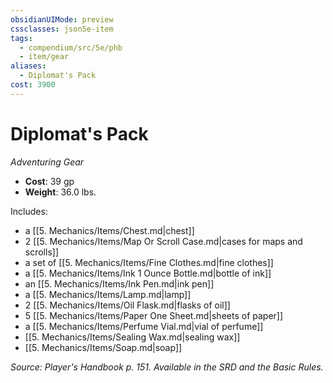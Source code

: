 ```yaml
---
obsidianUIMode: preview
cssclasses: json5e-item
tags:
  - compendium/src/5e/phb
  - item/gear
aliases:
  - Diplomat's Pack
cost: 3900
---
```

# Diplomat's Pack
*Adventuring Gear*  

- **Cost**: 39 gp
- **Weight**: 36.0 lbs.

Includes:

- a [[5. Mechanics/Items/Chest.md\|chest]]  
- 2 [[5. Mechanics/Items/Map Or Scroll Case.md\|cases for maps and scrolls]]  
- a set of [[5. Mechanics/Items/Fine Clothes.md\|fine clothes]]  
- a [[5. Mechanics/Items/Ink 1 Ounce Bottle.md\|bottle of ink]]  
- an [[5. Mechanics/Items/Ink Pen.md\|ink pen]]  
- a [[5. Mechanics/Items/Lamp.md\|lamp]]  
- 2 [[5. Mechanics/Items/Oil Flask.md\|flasks of oil]]  
- 5 [[5. Mechanics/Items/Paper One Sheet.md\|sheets of paper]]  
- a [[5. Mechanics/Items/Perfume Vial.md\|vial of perfume]]  
- [[5. Mechanics/Items/Sealing Wax.md\|sealing wax]]  
- [[5. Mechanics/Items/Soap.md\|soap]]  

*Source: Player's Handbook p. 151. Available in the SRD and the Basic Rules.*
